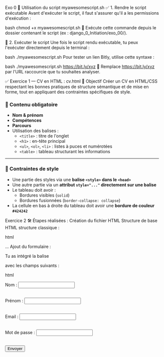 Exo 0
 🐚 Utilisation du script myawesomescript.sh
 ✅ 1. Rendre le script exécutable
 Avant d'exécuter le script, il faut s'assurer qu'il a les permissions d'exécution :
 
 bash
 chmod +x myawesomescript.sh
 📁 Exécute cette commande depuis le dossier contenant le script (ex : django_0_Initiation/exo_00/).
 
 🚀 2. Exécuter le script
 Une fois le script rendu exécutable, tu peux l'exécuter directement depuis le terminal :
 
 bash
 ./myawesomescript.sh
 Pour tester un lien Bitly, utilise cette syntaxe :
 
 bash
 ./myawesomescript.sh https://bit.ly/xyz
 🔁 Remplace https://bit.ly/xyz par l'URL raccourcie que tu souhaites analyser.
 
 ✅ Exercice 1 — CV en HTML : cv.html
 🎯 Objectif
 Créer un CV en HTML/CSS respectant les bonnes pratiques de structure sémantique et de mise en forme, tout en appliquant des contraintes spécifiques de style.
 
 ### 🧱 Contenu obligatoire
 
 - **Nom & prénom**
 - **Compétences**
 - **Parcours**
 - Utilisation des balises :
   - `<title>` : titre de l'onglet
   - `<h1>` : en-tête principal
   - `<ul>`, `<ol>`, `<li>` : listes à puces et numérotées
   - `<table>` : tableau structurant les informations
 
 ---
 
 ### 🎨 Contraintes de style
 
 - Une partie des styles via une **balise `<style>` dans le `<head>`**
 - Une autre partie via un **attribut `style="..."` directement sur une balise**
 - Le tableau doit avoir :
   - Bordures visibles (`solid`)
   - Bordures fusionnées (`border-collapse: collapse`)
 - La cellule en bas à droite du tableau doit avoir une **bordure de couleur `#424242`**

Exercice 2
🛠️ Étapes réalisées :
Création du fichier HTML 
Structure de base HTML 
 structure classique :

html
<!DOCTYPE html>
<html>
<head>
  <title>Formulaire</title>
</head>
<body>
...
</body>
</html>
Ajout du formulaire :

Tu as intégré la balise <form> avec les champs suivants :

html
<form>
  <label for="nom">Nom :</label>
  <input type="text" id="nom" name="nom"><br><br>

  <label for="prenom">Prénom :</label>
  <input type="text" id="prenom" name="prenom"><br><br>

  <label for="email">Email :</label>
  <input type="email" id="email" name="email"><br><br>

  <label for="password">Mot de passe :</label>
  <input type="password" id="password" name="password"><br><br>

  <input type="submit" value="Envoyer">
</form>
